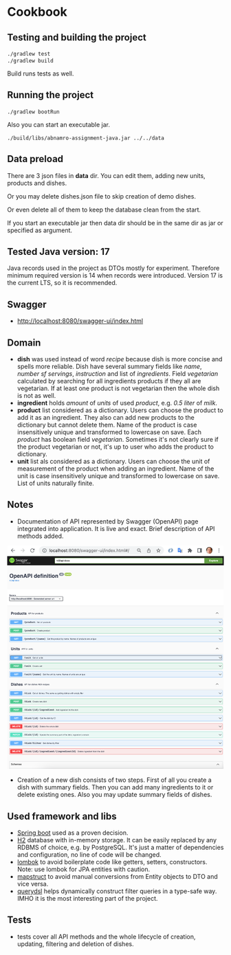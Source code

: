 # Cookbook

## Testing and building the project

```
./gradlew test
./gradlew build
```

Build runs tests as well.

## Running the project

```
./gradlew bootRun
```

Also you can start an executable jar.

```
./build/libs/abnamro-assignment-java.jar ../../data
```

## Data preload

There are 3 json files in **data** dir. You can edit them, adding new units, products and dishes.

Or you may delete dishes.json file to skip creation of demo dishes.

Or even delete all of them to keep the database clean from the start.

If you start an executable jar then data dir should be in the same dir as jar or specified as argument.

## Tested Java version: 17

Java records used in the project as DTOs mostly for experiment. Therefore minimum required version is 14 when
records were introduced. Version 17 is the current LTS, so it is recommended.

## Swagger

* [http://localhost:8080/swagger-ui/index.html](http://localhost:8080/swagger-ui/index.html)

## Domain

- **dish** was used instead of word *recipe* because dish is more concise and spells more reliable. Dish have several summary fields like *name*, *number sf servings*, *instruction* and list of *ingredients*. Field *vegetarian* calculated by searching for all ingredients products if they all are vegetarian. If at least one product is not vegetarian then the whole dish is not as well.
- **ingredient** holds *amount* of *units* of used *product*, e.g. *0.5* *liter* of *milk*.
- **product** list considered as a dictionary. Users can choose the product to add it as an ingredient. They also can add new products to the dictionary but cannot delete them. Name of the product is case insensitively unique and transformed to lowercase on save. Each *product* has boolean field *vegetarian*. Sometimes it's not clearly sure if the product vegetarian or not, it's up to user who adds the product to dictionary.
- **unit** list als considered as a dictionary. Users can choose the unit of measurement of the product when adding an ingredient. Name of the unit is case insensitively unique and transformed to lowercase on save. List of units naturally finite.

## Notes

- Documentation of API represented by Swagger (OpenAPI) page integrated into application. It is live and exact. Brief description of API methods added.

![API doc](data/swagger.png)

- Creation of a new dish consists of two steps. First of all you create a dish with summary fields. Then you can add many ingredients to it or delete existing ones. Also you may update summary fields of dishes.

## Used framework and libs

* [Spring boot](https://spring.io/projects/spring-boot) used as a proven decision.
* [H2](https://www.h2database.com) database with in-memory storage. It can be easily replaced by any RDBMS of choice, e.g. by PostgreSQL. It's just a matter of dependencies and configuration, no line of code will be changed.
* [lombok](https://projectlombok.org/) to avoid boilerplate code like getters, setters, constructors. Note: use lombok for JPA entities with caution.
* [mapstruct](https://mapstruct.org/) to avoid manual conversions from Entity objects to DTO and vice versa.
* [querydsl](http://querydsl.com/) helps dynamically construct filter queries in a type-safe way. IMHO it is the most interesting part of the project.

## Tests

- tests cover all API methods and the whole lifecycle of creation, updating, filtering and deletion of dishes.
